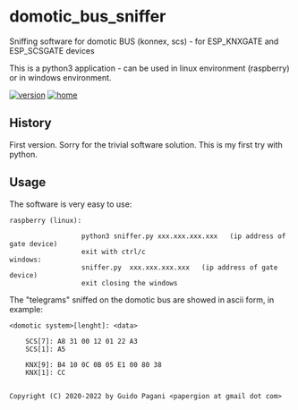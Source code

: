 # domotic_bus_sniffer
Sniffing software for domotic BUS (konnex, scs) - for ESP_KNXGATE and ESP_SCSGATE devices

This is a python3 application - can be used in linux environment (raspberry) or in windows environment.

[![version](https://img.shields.io/badge/version-1.0.0-brightgreen.svg)](CHANGELOG.md)
[![home](https://img.shields.io/static/v1?label=home&message=guidopic&color=orange)](https://guidopic.altervista.org)

## History
First version. Sorry for the trivial software solution. This is my first try with python.

## Usage

The software is very easy to use:

    raspberry (linux):
    
                      python3 sniffer.py xxx.xxx.xxx.xxx   (ip address of gate device)
                      exit with ctrl/c
    windows:
                      sniffer.py  xxx.xxx.xxx.xxx   (ip address of gate device)
                      exit closing the windows

The "telegrams" sniffed on the domotic bus are showed in ascii form, in example:

	<domotic system>[lenght]: <data>
  
        SCS[7]: A8 31 00 12 01 22 A3
        SCS[1]: A5
        
        KNX[9]: B4 10 0C 0B 05 E1 00 80 38 
        KNX[1]: CC
```

Copyright (C) 2020-2022 by Guido Pagani <papergion at gmail dot com>
